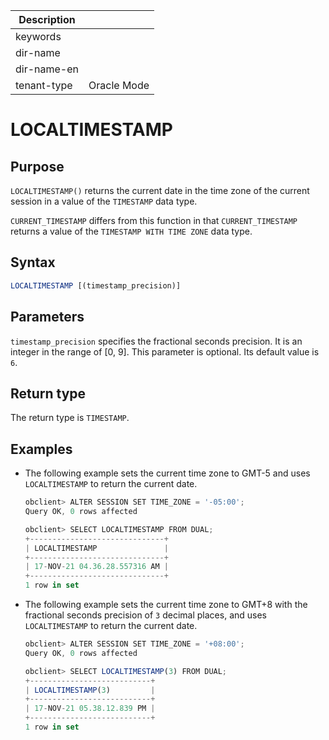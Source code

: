 | Description   |                 |
|---------------|-----------------|
| keywords      |                 |
| dir-name      |                 |
| dir-name-en   |                 |
| tenant-type   | Oracle Mode     |

# LOCALTIMESTAMP

## Purpose

`LOCALTIMESTAMP()` returns the current date in the time zone of the current session in a value of the `TIMESTAMP` data type.

`CURRENT_TIMESTAMP` differs from this function in that `CURRENT_TIMESTAMP` returns a value of the `TIMESTAMP WITH TIME ZONE` data type.

## Syntax

```sql
LOCALTIMESTAMP [(timestamp_precision)]
```

## Parameters

`timestamp_precision` specifies the fractional seconds precision. It is an integer in the range of \[0, 9\]. This parameter is optional. Its default value is `6`.

## Return type

The return type is `TIMESTAMP`.

## Examples

* The following example sets the current time zone to GMT-5 and uses `LOCALTIMESTAMP` to return the current date.

   ```javascript
   obclient> ALTER SESSION SET TIME_ZONE = '-05:00';
   Query OK, 0 rows affected

   obclient> SELECT LOCALTIMESTAMP FROM DUAL;
   +------------------------------+
   | LOCALTIMESTAMP               |
   +------------------------------+
   | 17-NOV-21 04.36.28.557316 AM |
   +------------------------------+
   1 row in set
   ```

* The following example sets the current time zone to GMT+8 with the fractional seconds precision of `3` decimal places, and uses `LOCALTIMESTAMP` to return the current date.

   ```javascript
   obclient> ALTER SESSION SET TIME_ZONE = '+08:00';
   Query OK, 0 rows affected

   obclient> SELECT LOCALTIMESTAMP(3) FROM DUAL;
   +---------------------------+
   | LOCALTIMESTAMP(3)         |
   +---------------------------+
   | 17-NOV-21 05.38.12.839 PM |
   +---------------------------+
   1 row in set
   ```
